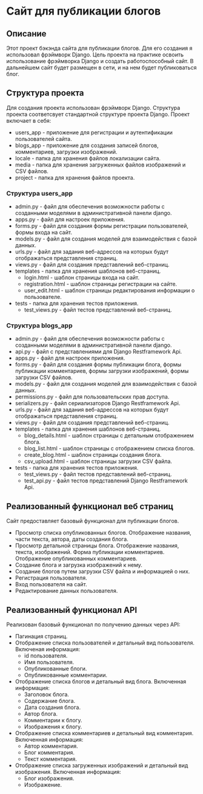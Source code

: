 # Сайт для публикации блогов
## Описание
Этот проект бэкэнда сайта для публикации блогов. Для его создания я использовал фрэймворк Django.
Цель проекта на практике освоить использование фрэймворка Django и создать работоспособный сайт. В дальнейшем сайт будет размещен в сети, и на нем будет публиковаться блог.
## Структура проекта
Для создания проекта использован фрэймворк Django. Структура проекта соответсвует стандартной структуре проекта Django.
Проект включает в себя:
- users_app - приложение для регистрации и аутентификации пользователей сайта.
- blogs_app - приложение для создания записей блогов, комментариев, загрузки изображений.
- locale - папка для хранения файлов локализации сайта.
- media - папка для хранения загруженных файлов изображений и CSV файлов.
- project - папка для хранения файлов проекта.
### Структура users_app
- admin.py - файл для обеспечения возможности работы с созданными моделями в административной панели django.
- apps.py - файл для настроек приложения.
- forms.py - файл для создания формы регистрации пользователей, формы входа на сайт.
- models.py - файл для создания моделей для взаимодействия с базой данных.
- urls.py - файл для задания веб-адрессов на которых будут отображаться представления страниц.
- views.py - файл для создания представлений веб-страниц.
- templates - папка для хранения шаблонов веб-страниц.
  - login.html - шаблон страницы входа на сайт.
  - registration.html - шаблон страницы регистрации на сайте.
  - user_edit.html - шаблон страницы редактирования информации о пользователе.
- tests - папка для хранения тестов приложения.
  - test_views.py - файл тестов представлений веб-страниц.
### Структура blogs_app
- admin.py - файл для обеспечения возможности работы с созданными моделями в административной панели django.
- api.py - файл с представлениями для Django Restframework Api.
- apps.py - файл для настроек приложения.
- forms.py - файл для создания формы публикации блога, формы публикации комментариев, формы загрузки изображений, формы загрузки CSV файлов.
- models.py - файл для создания моделей для взаимодействия с базой данных.
- permissions.py - файл для пользовательских прав доступа.
- serializers.py - файл сериализаторов Django Restframework Api.
- urls.py - файл для задания веб-адрессов на которых будут отображаться представления страниц.
- views.py - файл для создания представлений веб-страниц.
- templates - папка для хранения шаблонов веб-страниц.
  - blog_details.html - шаблон страницы с детальным отображением блога.
  - blog_list.html - шаблон страницы с отображением cписка блогов.
  - create_blog.html - шаблон страницы создания блога.
  - csv_upload.html - шаблон страницы загрузки CSV файла.
- tests - папка для хранения тестов приложения.
  - test_views.py - файл тестов представлений веб-страниц.
  - test_api.py - файл тестов представлений Django Restframework Api.
## Реализованный функционал веб страниц
Сайт предоставляет базовый функционал для публикации блогов.
- Просмотр списка опубликованных блогов. Отображение названия, части текста, автора, даты создания блога.
- Просмотр детальной страницы блога. Отображение названия, текста, изображений. Форма публикации комментариев. Отображение опубликованных комментариев.
- Создание блога и загрузка изображений к нему.
- Создание блогов путем загрузки CSV файла и информацией о них.
- Регистрация пользователя.
- Вход пользователя на сайт.
- Редактирование данных пользователя.
## Реализованный функционал API
Реализован базовый функционал по получению данных через API:
- Пагинация страниц.
- Отображение списка пользователей и детальный вид пользователя. Включеная информация:
  - id пользователя.
  - Имя пользователя.
  - Опубликованные блоги.
  - Опубликованные комментарии.
- Отображение списка блогов и детальный вид блога. Включенная информация:
  - Заголовок блога.
  - Содержание блога.
  - Дата создания блога.
  - Автор блога.
  - Комментарии к блогу.
  - Изображения к блогу.
- Отображение списка комментариев и детальный вид комментария. Включенная информация:
  - Автор комментария.
  - Блог комментария.
  - Текст комментария.
- Отображение списка загруженных изображений и детальный вид изображения. Включенная информация:
  - Блог изображения.
  - Изображение.
